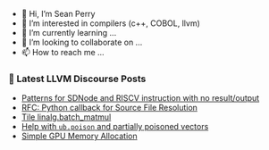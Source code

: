 - 👋 Hi, I’m Sean Perry
- 👀 I’m interested in compilers (c++, COBOL, llvm)
- 🌱 I’m currently learning ...
- 💞️ I’m looking to collaborate on ...
- 📫 How to reach me ...

<!---
s66perry/s66perry is a ✨ special ✨ repository because its `README.md` (this file) appears on your GitHub profile.
You can click the Preview link to take a look at your changes.
--->
### 📕 Latest LLVM Discourse Posts

<!-- DISCOURSE-LLVM:START -->
- [Patterns for SDNode and RISCV instruction with no result/output](https://discourse.llvm.org/t/patterns-for-sdnode-and-riscv-instruction-with-no-result-output/83557#post_1)
- [RFC: Python callback for Source File Resolution](https://discourse.llvm.org/t/rfc-python-callback-for-source-file-resolution/83545#post_2)
- [Tile linalg.batch_matmul](https://discourse.llvm.org/t/tile-linalg-batch-matmul/83451#post_7)
- [Help with `ub.poison` and partially poisoned vectors](https://discourse.llvm.org/t/help-with-ub-poison-and-partially-poisoned-vectors/83549#post_2)
- [Simple GPU Memory Allocation](https://discourse.llvm.org/t/simple-gpu-memory-allocation/83527#post_5)
<!-- DISCOURSE-LLVM:END -->
